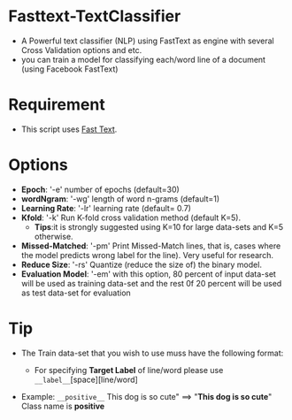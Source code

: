 # Fasttext-TextClassifier
* A Powerful text classifier (NLP) using FastText as engine  with several Cross Validation options and etc.
* you can train a model for classifying each/word line of a document (using Facebook FastText)

# Requirement

* This script uses [Fast Text](https://fasttext.cc/docs/en/support.html/). 

# Options

* __Epoch__: '-e' number of epochs (default=30)
* __wordNgram__: '-wg' length of word n-grams (default=1)
* __Learning Rate__: '-lr' learning rate (default= 0.7)
* __Kfold__: '-k' Run K-fold cross validation method (default K=5).
	* __Tips__:it is strongly suggested using K=10 for large data-sets and K=5 otherwise.
* __Missed-Matched__: '-pm' Print Missed-Match lines, that is, cases where the model predicts wrong label for the line). Very useful for research.
* __Reduce Size__: '-rs' Quantize (reduce the size of) the binary model.
* __Evaluation Model__: '-em' with this option, 80 percent of input data-set will be used as training data-set and the rest 0f 20 percent will be used as test data-set for evaluation


# Tip

* The Train data-set that you wish to use muss have the following format:
	
	* For specifying __Target Label__ of line/word please use `__label__`[space][line/word]
* Example: `__positive__` This dog is so cute" ==> "__This dog is so cute__" Class name is __positive__


